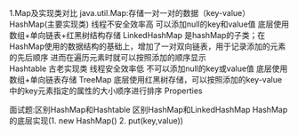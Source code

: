 1.Map及实现类对比
java.util.Map:存储一对一对的数据（key-value）
    HashMap(主要实现类) 线程不安全效率高 可以添加null的key和value值 底层使用数组+单向链表+红黑树结构存储
        LinkedHashMap 是hashMap的子类；在HashMap使用的数据结构的基础上，增加了一对双向链表，用于记录添加的元素的先后顺序
                                     进而在遍历元素时就可以按照添加的顺序显示   
    Hashtable 古老实现类 线程安全效率低 不可以添加null的key或value值 底层使用数组+单向链表存储
    TreeMap 底层使用红黑树存储，可以按照添加的key-value中的key元素指定的属性的大小顺序进行排序
    Properties                                                           

面试题:区别HashMap和Hashtable 区别HashMap和LinkedHashMap HashMap的底层实现(1. new HashMap()  2. put(key,value))
